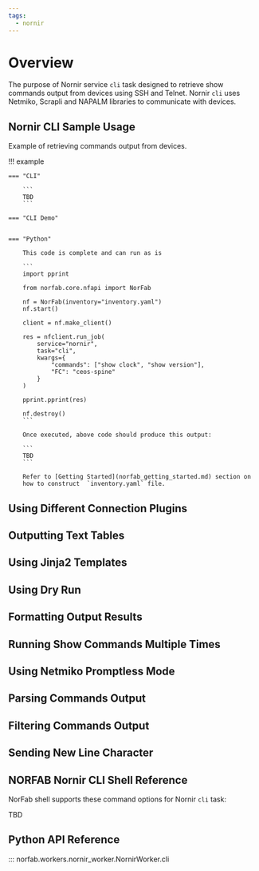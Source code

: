 ```yaml
---
tags:
  - nornir
---
```


# Overview

The purpose of Nornir service `cli` task designed to retrieve show commands 
output from devices using SSH and Telnet. Nornir `cli` uses Netmiko, Scrapli 
and NAPALM libraries to communicate with devices.

## Nornir CLI Sample Usage

Example of retrieving commands output from devices.

!!! example

    === "CLI"
    
        ```
        TBD
        ```
        
    === "CLI Demo"
    
    
    === "Python"
    
		This code is complete and can run as is
		
        ```
		import pprint
		
        from norfab.core.nfapi import NorFab
		
		nf = NorFab(inventory="inventory.yaml")
		nf.start()
		
		client = nf.make_client()
		
        res = nfclient.run_job(
            service="nornir",
            task="cli",
            kwargs={
				"commands": ["show clock", "show version"],
				"FC": "ceos-spine"				
			}
        )
		
		pprint.pprint(res)
		
		nf.destroy()
        ```

		Once executed, above code should produce this output:
		
		```
		TBD
		```
		
		Refer to [Getting Started](norfab_getting_started.md) section on 
		how to construct  `inventory.yaml` file.

## Using Different Connection Plugins

## Outputting Text Tables

## Using Jinja2 Templates

## Using Dry Run

## Formatting Output Results

## Running Show Commands Multiple Times

## Using Netmiko Promptless Mode

## Parsing Commands Output

## Filtering Commands Output

## Sending New Line Character

## NORFAB Nornir CLI Shell Reference

NorFab shell supports these command options for Nornir `cli` task:

TBD

## Python API Reference

::: norfab.workers.nornir_worker.NornirWorker.cli